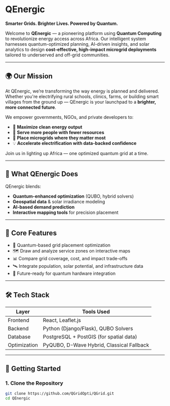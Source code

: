 # QEnergic

**Smarter Grids. Brighter Lives. Powered by Quantum.**

Welcome to **QEnergic** — a pioneering platform using **Quantum Computing** to revolutionize energy access across Africa. Our intelligent system harnesses quantum-optimized planning, AI-driven insights, and solar analytics to design **cost-effective, high-impact microgrid deployments** tailored to underserved and off-grid communities.

---

## 🌍 Our Mission

At QEnergic, we’re transforming the way energy is planned and delivered. Whether you're electrifying rural schools, clinics, farms, or building smart villages from the ground up — QEnergic is your launchpad to a **brighter, more connected future**.

We empower governments, NGOs, and private developers to:

- 🔋 **Maximize clean energy output**
- 👥 **Serve more people with fewer resources**
- 📍 **Place microgrids where they matter most**
- 💡 **Accelerate electrification with data-backed confidence**

Join us in lighting up Africa — one optimized quantum grid at a time.

---

## 🔧 What QEnergic Does

QEnergic blends:

- **Quantum-enhanced optimization** (QUBO, hybrid solvers)
- **Geospatial data** & solar irradiance modeling
- **AI-based demand prediction**
- **Interactive mapping tools** for precision placement

---

## 🧠 Core Features

- 🧩 Quantum-based grid placement optimization  
- 🗺️ Draw and analyze service zones on interactive maps  
- 📊 Compare grid coverage, cost, and impact trade-offs  
- 🛰️ Integrate population, solar potential, and infrastructure data  
- 🔐 Future-ready for quantum hardware integration  

---

## 🛠️ Tech Stack

| Layer       | Tools Used                           |
|-------------|--------------------------------------|
| Frontend    | React, Leaflet.js                    |
| Backend     | Python (Django/Flask), QUBO Solvers  |
| Database    | PostgreSQL + PostGIS (for spatial data) |
| Optimization| PyQUBO, D-Wave Hybrid, Classical Fallback |

---

## 🚀 Getting Started

### 1. Clone the Repository

```bash
git clone https://github.com/QGridOpti/QGrid.git
cd QEnergic
